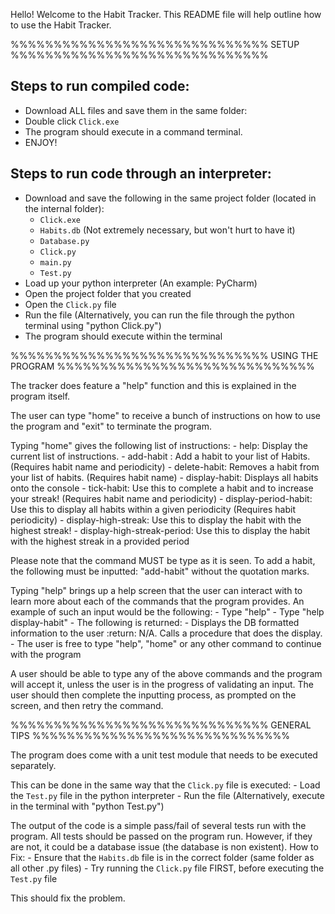 Hello!
Welcome to the Habit Tracker. This README file will help outline how to use the Habit Tracker.

%%%%%%%%%%%%%%%%%%%%%%%%%%%%%%  SETUP  %%%%%%%%%%%%%%%%%%%%%%%%%%%%%%

Steps to run compiled code:
---------------------------
- Download ALL files and save them in the same folder:
- Double click `Click.exe`
- The program should execute in a command terminal.
- ENJOY!

Steps to run code through an interpreter:
-----------------------------------------
- Download and save the following in the same project folder (located in the internal folder):
	- `Click.exe`
	- `Habits.db` (Not extremely necessary, but won't hurt to have it)
	- `Database.py`
	- `Click.py`
	- `main.py`
	- `Test.py`
- Load up your python interpreter (An example: PyCharm)
- Open the project folder that you created
- Open the `Click.py` file
- Run the file (Alternatively, you can run the file through the python terminal using "python Click.py")
- The program should execute within the terminal

%%%%%%%%%%%%%%%%%%%%%%%%%%%%%%  USING THE PROGRAM  %%%%%%%%%%%%%%%%%%%%%%%%%%%%%%

The tracker does feature a "help" function and this is explained in the program itself. 

The user can type "home" to receive a bunch of instructions on how to use the program and "exit" to terminate the program.

Typing "home" gives the following list of instructions:
	- help: Display the current list of instructions.
    	- add-habit : Add a habit to your list of Habits. (Requires habit name and periodicity)
    	- delete-habit: Removes a habit from your list of habits. (Requires habit name)
    	- display-habit: Displays all habits onto the console
    	- tick-habit: Use this to complete a habit and to increase your streak! (Requires habit name and periodicity)
    	- display-period-habit: Use this to display all habits within a given periodicity (Requires habit periodicity)
    	- display-high-streak: Use this to display the habit with the highest streak!
    	- display-high-streak-period: Use this to display the habit with the highest streak in a provided period

Please note that the command MUST be type as it is seen. To add a habit, the following must be inputted: "add-habit" without the quotation marks.

Typing "help" brings up a help screen that the user can interact with to learn more about each of the commands that the program provides.
An example of such an input would be the following:
	- Type "help"
	- Type "help display-habit"
	- The following is returned:
		- Displays the DB formatted information to the user :return: N/A. Calls a procedure that does the display.
	- The user is free to type "help", "home" or any other command to continue with the program


A user should be able to type any of the above commands and the program will accept it, unless the user is in the progress of validating an input.
The user should then complete the inputting process, as prompted on the screen, and then retry the command. 

%%%%%%%%%%%%%%%%%%%%%%%%%%%%%%  GENERAL TIPS  %%%%%%%%%%%%%%%%%%%%%%%%%%%%%%

The program does come with a unit test module that needs to be executed separately.

This can be done in the same way that the `Click.py` file is executed:
	- Load the `Test.py` file in the python interpreter
	- Run the file (Alternatively, execute in the terminal with "python Test.py")

The output of the code is a simple pass/fail of several tests run with the program. All tests should be passed on the program run. 
However, if they are not, it could be a database issue (the database is non existent).
How to Fix:
	- Ensure that the `Habits.db` file is in the correct folder (same folder as all other .py files)
	- Try running the `Click.py` file FIRST, before executing the `Test.py` file

This should fix the problem. 
